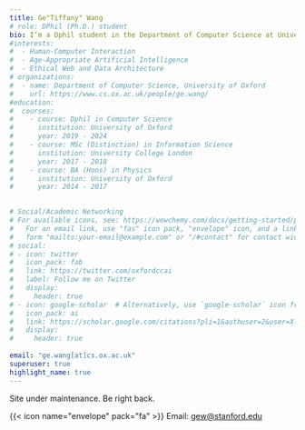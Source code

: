 ```yaml
---
title: Ge"Tiffany" Wang
# role: DPhil (Ph.D.) student
bio: I’m a Dphil student in the Department of Computer Science at University of Oxford. My research investigates the algorithmic impact on families and children, and what that means for their long-term development. I’m keen to explore the potential for designing more age-appropriate AI for families, as well as building more ethical web and data architecture for them. My research takes a human-centric approach, and focuses on understanding users' needs in order to design technological prototypes that are of real impact on today's society.
#interests:
#  - Human-Computer Interaction
#  - Age-Appropriate Artificial Intelligence
#  - Ethical Web and Data Architecture
# organizations:
#  - name: Department of Computer Science, University of Oxford
#    url: https://www.cs.ox.ac.uk/people/ge.wang/
#education:
#  courses:
#    - course: Dphil in Computer Science
#      institution: University of Oxford
#      year: 2019 - 2024
#    - course: MSc (Distinction) in Information Science
#      institution: University College London
#      year: 2017 - 2018
#    - course: BA (Hons) in Physics
#      institution: University of Oxford
#      year: 2014 - 2017
      

# Social/Academic Networking
# For available icons, see: https://wowchemy.com/docs/getting-started/page-builder/#icons
#   For an email link, use "fas" icon pack, "envelope" icon, and a link in the
#   form "mailto:your-email@example.com" or "/#contact" for contact widget.
# social:
# - icon: twitter
#   icon_pack: fab
#   link: https://twitter.com/oxfordccai
#   label: Follow me on Twitter
#   display:
#     header: true
# - icon: google-scholar  # Alternatively, use `google-scholar` icon from `ai` icon pack
#   icon_pack: ai
#   link: https://scholar.google.com/citations?pli=1&authuser=2&user=X-Cuad0AAAAJ
#   display:
#     header: true
  
email: "ge.wang[at]cs.ox.ac.uk"
superuser: true
highlight_name: true
---
```


Site under maintenance. Be right back.

{{< icon name="envelope" pack="fa" >}} Email: gew@stanford.edu

<!-- {{< icon name="download" pack="fas" >}} {{< staticref "uploads/CV.pdf" "newtab" >}}curriculum vitae{{< /staticref >}}. -->
